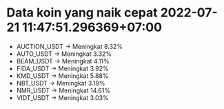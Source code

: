 # Data koin yang naik cepat 2022-07-21 11:47:51.296369+07:00

* AUCTION_USDT -> Meningkat 8.32%
* AUTO_USDT -> Meningkat 3.32%
* BEAM_USDT -> Meningkat 4.11%
* FIDA_USDT -> Meningkat 3.92%
* KMD_USDT -> Meningkat 5.88%
* NBT_USDT -> Meningkat 3.19%
* NMR_USDT -> Meningkat 14.61%
* VIDT_USDT -> Meningkat 3.03%
